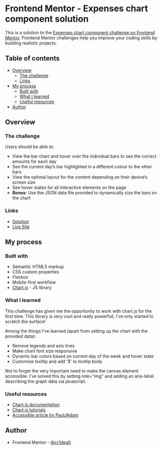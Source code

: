 # Frontend Mentor - Expenses chart component solution

This is a solution to the [Expenses chart component challenge on Frontend Mentor](https://www.frontendmentor.io/challenges/expenses-chart-component-e7yJBUdjwt). Frontend Mentor challenges help you improve your coding skills by building realistic projects. 

## Table of contents

- [Overview](#overview)
  - [The challenge](#the-challenge)
  - [Links](#links)
- [My process](#my-process)
  - [Built with](#built-with)
  - [What I learned](#what-i-learned)
  - [Useful resources](#useful-resources)
- [Author](#author)

## Overview

### The challenge

Users should be able to:

- View the bar chart and hover over the individual bars to see the correct amounts for each day
- See the current day’s bar highlighted in a different colour to the other bars
- View the optimal layout for the content depending on their device’s screen size
- See hover states for all interactive elements on the page
- **Bonus**: Use the JSON data file provided to dynamically size the bars on the chart

### Links

- [Solution](https://www.frontendmentor.io/solutions/expenses-chart-component-with-chartjs-SXx591WUtM)
- [Live Site](https://cr1deg0.github.io/Expenses-chart-component/)

## My process

### Built with

- Semantic HTML5 markup
- CSS custom properties
- Flexbox
- Mobile-first workflow
- [Chart.js](https://www.chartjs.org) - JS library

### What I learned

This challenge has given me the opportunity to work with chart.js for the first time. This library is very cool and really powerfull, I've only started to scratch the surface!

Among the things I've learned (apart from setting up the chart with the provided data):

- Remove legends and axis lines
- Make chart font size responsive
- Dynamic bar colors based on current day of the week and hover state
- Customise tooltip and add '$' to tooltip body

Not to forget the very important need to make the canvas element accessible. I've solved this by setting role="img" and adding an aria-label describing the graph data via javascript.

### Useful resources

- [Chart.js documentation](https://www.chartjs.org/docs/latest/)
- [Chart.js tutorials](https://www.youtube.com/c/ChartJS-tutorials) 
- [Accessible <canvas> article by PaulJAdam](https://pauljadam.com/demos/canvas.html)


## Author

- Frontend Mentor - [@cr1deg0](https://www.frontendmentor.io/profile/cr1deg0)

